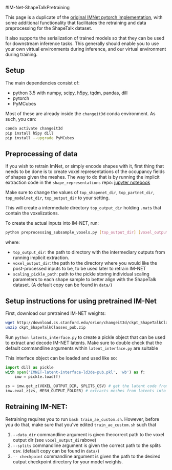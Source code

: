 #IM-Net-ShapeTalkPretraining

This page is a duplicate of the [original IMNet pytorch implementation](https://github.com/czq142857/IM-NET-pytorch),
with some additional functionality that facilitates the retraining and data preprocessing for the ShapeTalk dataset.

It also supports the serialization of trained models so that they can be used for downstream inference tasks. This generally
should enable you to use your own virtual environments during inference, and our virtual environment during training.

## Setup

The main dependencies consist of:
- python 3.5 with numpy, scipy, h5py, tqdm, pandas, dill
- pytorch 
- PyMCubes 

Most of these are already inside the `changeit3d` conda environment. As such, you can:
```bash
conda activate changeit3d 
pip install h5py dill
pip install --upgrade PyMCubes
```

## Preprocessing of data

If you wish to retrain ImNet, or simply encode shapes with it,  first thing that needs to be done is to create voxel representations of the occupancy fields of shapes given the meshes. The way to do that is by running the implicit extraction code in the `shape_representations` repo:
[jupyter notebook](https://github.com/optas/shape_representations/blob/master/shape_representations/notebooks/extract_shape_implicits_for_shapetalk_classes.ipynb)

Make sure to change the values of `top_shapenet_dir`, `top_partnet_dir`, `top_modelnet_dir`, `top_output_dir` to your setting.

This will create a intermediate directory `top_output_dir` holding `.mat`s that contain the voxelizations.

To create the actual inputs into IM-NET, run:

```bash
python preprocessing_subsample_voxels.py [top_output_dir] [voxel_output_dir] [scaling_pickle_path]
```
where:
- `top_output_dir`: the path to directory with the intermediary outputs from running implicit extraction.
- `voxel_output_dir`: the path to the directory where you would like the post-processed inputs to be, to be used later to retrain IM-NET
- `scaling_pickle_path`: path to the pickle storing individual scaling parameters to each shape sample to better align with the ShapeTalk dataset. (A default copy can be found in `data/`)



## Setup instructions for using pretrained IM-Net

First, download our pretrained IM-NET weights:

```bash
wget http://download.cs.stanford.edu/orion/changeit3d/ckpt_ShapeTalkClasses_pub.zip .
unzip ckpt_ShapeTalkClasses_pub.zip
```

Run `python latents_interface.py` to create a pickle object that can be used to extract and decode IM-NET latents.
Make sure to double check that the default commandline arguments within `latent_interface.py` are suitable 

This interface object can be loaded and used like so:

```python
import dill as pickle
with open('IMNET-latent-interface-ld3de-pub.pkl', 'wb') as f:
    imw = pickle.load(f)

zs = imw.get_z(VOXEL_OUTPUT_DIR, SPLITS_CSV) # get the latent code from inputs from VOXEL_OUTPUT_DIR with splits from SPLITS_CSV (default copy can be found in `data/`)
imw.eval_z(zs, MESH_OUTPUT_FOLDER) # extracts meshes from latents into MESH_OUTPUT_FOLDER

```


## Retraining IM-NET:

Retraining requires you to run `bash train_ae_custom.sh`. However, before you do that, make sure that you've edited `train_ae_custom.sh` such that
1. `--data_dir` commandline argument is given thecorrect path to the voxel output dir (see `voxel_output_dir`above)
2. `--splits` commandline argument is given the correct path to the splits csv. (default copy can be found in `data/`)
3. `-- checkpoint` commandline argument is given the path to the desired output checkpoint directory for your model weights.



